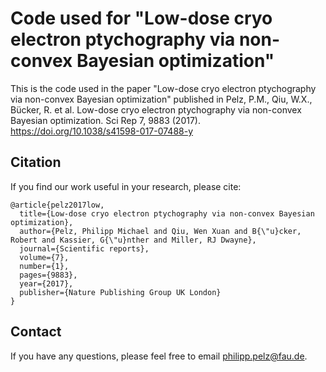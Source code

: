 # Code used for "Low-dose cryo electron ptychography via non-convex Bayesian optimization" 

This is the code used in the paper "Low-dose cryo electron ptychography via non-convex Bayesian optimization" 
published in Pelz, P.M., Qiu, W.X., Bücker, R. et al. Low-dose cryo electron ptychography via non-convex Bayesian optimization. Sci Rep 7, 9883 (2017). https://doi.org/10.1038/s41598-017-07488-y

## Citation
If you find our work useful in your research, please cite:
```
@article{pelz2017low,
  title={Low-dose cryo electron ptychography via non-convex Bayesian optimization},
  author={Pelz, Philipp Michael and Qiu, Wen Xuan and B{\"u}cker, Robert and Kassier, G{\"u}nther and Miller, RJ Dwayne},
  journal={Scientific reports},
  volume={7},
  number={1},
  pages={9883},
  year={2017},
  publisher={Nature Publishing Group UK London}
}
```

## Contact
If you have any questions, please feel free to email philipp.pelz@fau.de.
